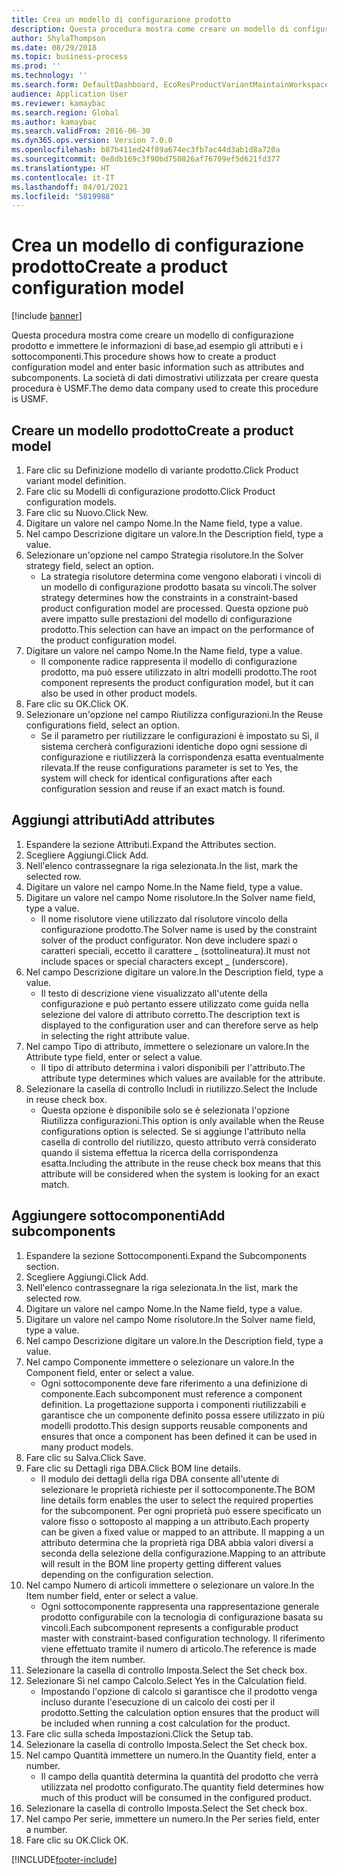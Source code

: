 ```yaml
---
title: Crea un modello di configurazione prodotto
description: Questa procedura mostra come creare un modello di configurazione prodotto e immettere le informazioni di base,ad esempio gli attributi e i sottocomponenti.
author: ShylaThompson
ms.date: 08/29/2018
ms.topic: business-process
ms.prod: ''
ms.technology: ''
ms.search.form: DefaultDashboard, EcoResProductVariantMaintainWorkspace, PCProductConfigurationModelListPage, PCCreateProductConfigurationModel, PCProductConfigurationModelDetails, PCBOMLineDetails
audience: Application User
ms.reviewer: kamaybac
ms.search.region: Global
ms.author: kamaybac
ms.search.validFrom: 2016-06-30
ms.dyn365.ops.version: Version 7.0.0
ms.openlocfilehash: b87b411ed24f89a674ec3fb7ac44d3ab1d8a720a
ms.sourcegitcommit: 0e8db169c3f90bd750826af76709ef5d621fd377
ms.translationtype: HT
ms.contentlocale: it-IT
ms.lasthandoff: 04/01/2021
ms.locfileid: "5819988"
---
```

# <a name="create-a-product-configuration-model"></a><span data-ttu-id="52db3-103">Crea un modello di configurazione prodotto</span><span class="sxs-lookup"><span data-stu-id="52db3-103">Create a product configuration model</span></span>

[!include [banner](../../includes/banner.md)]

<span data-ttu-id="52db3-104">Questa procedura mostra come creare un modello di configurazione prodotto e immettere le informazioni di base,ad esempio gli attributi e i sottocomponenti.</span><span class="sxs-lookup"><span data-stu-id="52db3-104">This procedure shows how to create a product configuration model and enter basic information such as attributes and subcomponents.</span></span> <span data-ttu-id="52db3-105">La società di dati dimostrativi utilizzata per creare questa procedura è USMF.</span><span class="sxs-lookup"><span data-stu-id="52db3-105">The demo data company used to create this procedure is USMF.</span></span>


## <a name="create-a-product-model"></a><span data-ttu-id="52db3-106">Creare un modello prodotto</span><span class="sxs-lookup"><span data-stu-id="52db3-106">Create a product model</span></span>
1. <span data-ttu-id="52db3-107">Fare clic su Definizione modello di variante prodotto.</span><span class="sxs-lookup"><span data-stu-id="52db3-107">Click Product variant model definition.</span></span>
2. <span data-ttu-id="52db3-108">Fare clic su Modelli di configurazione prodotto.</span><span class="sxs-lookup"><span data-stu-id="52db3-108">Click Product configuration models.</span></span>
3. <span data-ttu-id="52db3-109">Fare clic su Nuovo.</span><span class="sxs-lookup"><span data-stu-id="52db3-109">Click New.</span></span>
4. <span data-ttu-id="52db3-110">Digitare un valore nel campo Nome.</span><span class="sxs-lookup"><span data-stu-id="52db3-110">In the Name field, type a value.</span></span>
5. <span data-ttu-id="52db3-111">Nel campo Descrizione digitare un valore.</span><span class="sxs-lookup"><span data-stu-id="52db3-111">In the Description field, type a value.</span></span>
6. <span data-ttu-id="52db3-112">Selezionare un'opzione nel campo Strategia risolutore.</span><span class="sxs-lookup"><span data-stu-id="52db3-112">In the Solver strategy field, select an option.</span></span>
    * <span data-ttu-id="52db3-113">La strategia risolutore determina come vengono elaborati i vincoli di un modello di configurazione prodotto basata su vincoli.</span><span class="sxs-lookup"><span data-stu-id="52db3-113">The solver strategy determines how the constraints in a constraint-based product configuration model are processed.</span></span> <span data-ttu-id="52db3-114">Questa opzione può avere impatto sulle prestazioni del modello di configurazione prodotto.</span><span class="sxs-lookup"><span data-stu-id="52db3-114">This selection can have an impact on the performance of the product configuration model.</span></span>  
7. <span data-ttu-id="52db3-115">Digitare un valore nel campo Nome.</span><span class="sxs-lookup"><span data-stu-id="52db3-115">In the Name field, type a value.</span></span>
    * <span data-ttu-id="52db3-116">Il componente radice rappresenta il modello di configurazione prodotto, ma può essere utilizzato in altri modelli prodotto.</span><span class="sxs-lookup"><span data-stu-id="52db3-116">The root component represents the product configuration model, but it can also be used in other product models.</span></span>  
8. <span data-ttu-id="52db3-117">Fare clic su OK.</span><span class="sxs-lookup"><span data-stu-id="52db3-117">Click OK.</span></span>
9. <span data-ttu-id="52db3-118">Selezionare un'opzione nel campo Riutilizza configurazioni.</span><span class="sxs-lookup"><span data-stu-id="52db3-118">In the Reuse configurations field, select an option.</span></span>
    * <span data-ttu-id="52db3-119">Se il parametro per riutilizzare le configurazioni è impostato su Sì, il sistema cercherà configurazioni identiche dopo ogni sessione di configurazione e riutilizzerà la corrispondenza esatta eventualmente rilevata.</span><span class="sxs-lookup"><span data-stu-id="52db3-119">If the reuse configurations parameter is set to Yes, the system will check for identical configurations after each configuration session and reuse if an exact match is found.</span></span>  

## <a name="add-attributes"></a><span data-ttu-id="52db3-120">Aggiungi attributi</span><span class="sxs-lookup"><span data-stu-id="52db3-120">Add attributes</span></span>
1. <span data-ttu-id="52db3-121">Espandere la sezione Attributi.</span><span class="sxs-lookup"><span data-stu-id="52db3-121">Expand the Attributes section.</span></span>
2. <span data-ttu-id="52db3-122">Scegliere Aggiungi.</span><span class="sxs-lookup"><span data-stu-id="52db3-122">Click Add.</span></span>
3. <span data-ttu-id="52db3-123">Nell'elenco contrassegnare la riga selezionata.</span><span class="sxs-lookup"><span data-stu-id="52db3-123">In the list, mark the selected row.</span></span>
4. <span data-ttu-id="52db3-124">Digitare un valore nel campo Nome.</span><span class="sxs-lookup"><span data-stu-id="52db3-124">In the Name field, type a value.</span></span>
5. <span data-ttu-id="52db3-125">Digitare un valore nel campo Nome risolutore.</span><span class="sxs-lookup"><span data-stu-id="52db3-125">In the Solver name field, type a value.</span></span>
    * <span data-ttu-id="52db3-126">Il nome risolutore viene utilizzato dal risolutore vincolo della configurazione prodotto.</span><span class="sxs-lookup"><span data-stu-id="52db3-126">The Solver name is used by the constraint solver of the product configurator.</span></span> <span data-ttu-id="52db3-127">Non deve includere spazi o caratteri speciali, eccetto il carattere _ (sottolineatura).</span><span class="sxs-lookup"><span data-stu-id="52db3-127">It must not include spaces or special characters except _ (underscore).</span></span>  
6. <span data-ttu-id="52db3-128">Nel campo Descrizione digitare un valore.</span><span class="sxs-lookup"><span data-stu-id="52db3-128">In the Description field, type a value.</span></span>
    * <span data-ttu-id="52db3-129">Il testo di descrizione viene visualizzato all'utente della configurazione e può pertanto essere utilizzato come guida nella selezione del valore di attributo corretto.</span><span class="sxs-lookup"><span data-stu-id="52db3-129">The description text is displayed to the configuration user and can therefore serve as help in selecting the right attribute value.</span></span>  
7. <span data-ttu-id="52db3-130">Nel campo Tipo di attributo, immettere o selezionare un valore.</span><span class="sxs-lookup"><span data-stu-id="52db3-130">In the Attribute type field, enter or select a value.</span></span>
    * <span data-ttu-id="52db3-131">Il tipo di attributo determina i valori disponibili per l'attributo.</span><span class="sxs-lookup"><span data-stu-id="52db3-131">The attribute type determines which values are available for the attribute.</span></span>  
8. <span data-ttu-id="52db3-132">Selezionare la casella di controllo Includi in riutilizzo.</span><span class="sxs-lookup"><span data-stu-id="52db3-132">Select the Include in reuse check box.</span></span>
    * <span data-ttu-id="52db3-133">Questa opzione è disponibile solo se è selezionata l'opzione Riutilizza configurazioni.</span><span class="sxs-lookup"><span data-stu-id="52db3-133">This option is only available when the Reuse configurations option is selected.</span></span> <span data-ttu-id="52db3-134">Se si aggiunge l'attributo nella casella di controllo del riutilizzo, questo attributo verrà considerato quando il sistema effettua la ricerca della corrispondenza esatta.</span><span class="sxs-lookup"><span data-stu-id="52db3-134">Including the attribute in the reuse check box means that this attribute will be considered when the system is looking for an exact match.</span></span>  

## <a name="add-subcomponents"></a><span data-ttu-id="52db3-135">Aggiungere sottocomponenti</span><span class="sxs-lookup"><span data-stu-id="52db3-135">Add subcomponents</span></span>
1. <span data-ttu-id="52db3-136">Espandere la sezione Sottocomponenti.</span><span class="sxs-lookup"><span data-stu-id="52db3-136">Expand the Subcomponents section.</span></span>
2. <span data-ttu-id="52db3-137">Scegliere Aggiungi.</span><span class="sxs-lookup"><span data-stu-id="52db3-137">Click Add.</span></span>
3. <span data-ttu-id="52db3-138">Nell'elenco contrassegnare la riga selezionata.</span><span class="sxs-lookup"><span data-stu-id="52db3-138">In the list, mark the selected row.</span></span>
4. <span data-ttu-id="52db3-139">Digitare un valore nel campo Nome.</span><span class="sxs-lookup"><span data-stu-id="52db3-139">In the Name field, type a value.</span></span>
5. <span data-ttu-id="52db3-140">Digitare un valore nel campo Nome risolutore.</span><span class="sxs-lookup"><span data-stu-id="52db3-140">In the Solver name field, type a value.</span></span>
6. <span data-ttu-id="52db3-141">Nel campo Descrizione digitare un valore.</span><span class="sxs-lookup"><span data-stu-id="52db3-141">In the Description field, type a value.</span></span>
7. <span data-ttu-id="52db3-142">Nel campo Componente immettere o selezionare un valore.</span><span class="sxs-lookup"><span data-stu-id="52db3-142">In the Component field, enter or select a value.</span></span>
    * <span data-ttu-id="52db3-143">Ogni sottocomponente deve fare riferimento a una definizione di componente.</span><span class="sxs-lookup"><span data-stu-id="52db3-143">Each subcomponent must reference a component definition.</span></span> <span data-ttu-id="52db3-144">La progettazione supporta i componenti riutilizzabili e garantisce che un componente definito possa essere utilizzato in più modelli prodotto.</span><span class="sxs-lookup"><span data-stu-id="52db3-144">This design supports reusable components and ensures that once a component has been defined it can be used in many product models.</span></span>  
8. <span data-ttu-id="52db3-145">Fare clic su Salva.</span><span class="sxs-lookup"><span data-stu-id="52db3-145">Click Save.</span></span>
9. <span data-ttu-id="52db3-146">Fare clic su Dettagli riga DBA.</span><span class="sxs-lookup"><span data-stu-id="52db3-146">Click BOM line details.</span></span>
    * <span data-ttu-id="52db3-147">Il modulo dei dettagli della riga DBA consente all'utente di selezionare le proprietà richieste per il sottocomponente.</span><span class="sxs-lookup"><span data-stu-id="52db3-147">The BOM line details form enables the user to select the required properties for the subcomponent.</span></span> <span data-ttu-id="52db3-148">Per ogni proprietà può essere specificato un valore fisso o sottoposto al mapping a un attributo.</span><span class="sxs-lookup"><span data-stu-id="52db3-148">Each property can be given a fixed value or mapped to an attribute.</span></span> <span data-ttu-id="52db3-149">Il mapping a un attributo determina che la proprietà riga DBA abbia valori diversi a seconda della selezione della configurazione.</span><span class="sxs-lookup"><span data-stu-id="52db3-149">Mapping to an attribute will result in the BOM line property getting different values depending on the configuration selection.</span></span>  
10. <span data-ttu-id="52db3-150">Nel campo Numero di articoli immettere o selezionare un valore.</span><span class="sxs-lookup"><span data-stu-id="52db3-150">In the Item number field, enter or select a value.</span></span>
    * <span data-ttu-id="52db3-151">Ogni sottocomponente rappresenta una rappresentazione generale prodotto configurabile con la tecnologia di configurazione basata su vincoli.</span><span class="sxs-lookup"><span data-stu-id="52db3-151">Each subcomponent represents a configurable product master with constraint-based configuration technology.</span></span> <span data-ttu-id="52db3-152">Il riferimento viene effettuato tramite il numero di articolo.</span><span class="sxs-lookup"><span data-stu-id="52db3-152">The reference is made through the item number.</span></span>  
11. <span data-ttu-id="52db3-153">Selezionare la casella di controllo Imposta.</span><span class="sxs-lookup"><span data-stu-id="52db3-153">Select the Set check box.</span></span>
12. <span data-ttu-id="52db3-154">Selezionare Sì nel campo Calcolo.</span><span class="sxs-lookup"><span data-stu-id="52db3-154">Select Yes in the Calculation field.</span></span>
    * <span data-ttu-id="52db3-155">Impostando l'opzione di calcolo si garantisce che il prodotto venga incluso durante l'esecuzione di un calcolo dei costi per il prodotto.</span><span class="sxs-lookup"><span data-stu-id="52db3-155">Setting the calculation option ensures that the product will be included when running a cost calculation for the product.</span></span>  
13. <span data-ttu-id="52db3-156">Fare clic sulla scheda Impostazioni.</span><span class="sxs-lookup"><span data-stu-id="52db3-156">Click the Setup tab.</span></span>
14. <span data-ttu-id="52db3-157">Selezionare la casella di controllo Imposta.</span><span class="sxs-lookup"><span data-stu-id="52db3-157">Select the Set check box.</span></span>
15. <span data-ttu-id="52db3-158">Nel campo Quantità immettere un numero.</span><span class="sxs-lookup"><span data-stu-id="52db3-158">In the Quantity field, enter a number.</span></span>
    * <span data-ttu-id="52db3-159">Il campo della quantità determina la quantità del prodotto che verrà utilizzata nel prodotto configurato.</span><span class="sxs-lookup"><span data-stu-id="52db3-159">The quantity field determines how much of this product will be consumed in the configured product.</span></span>  
16. <span data-ttu-id="52db3-160">Selezionare la casella di controllo Imposta.</span><span class="sxs-lookup"><span data-stu-id="52db3-160">Select the Set check box.</span></span>
17. <span data-ttu-id="52db3-161">Nel campo Per serie, immettere un numero.</span><span class="sxs-lookup"><span data-stu-id="52db3-161">In the Per series field, enter a number.</span></span>
18. <span data-ttu-id="52db3-162">Fare clic su OK.</span><span class="sxs-lookup"><span data-stu-id="52db3-162">Click OK.</span></span>



[!INCLUDE[footer-include](../../../includes/footer-banner.md)]